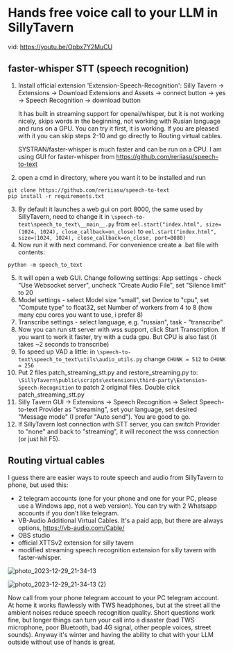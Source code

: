 # Hands free voice call to your LLM in SillyTavern

vid:
https://youtu.be/Opbx7Y2MuCU

## faster-whisper STT (speech recognition)

1. Install official extension 'Extension-Speech-Recognition': Silly Tavern -> Extensions -> Download Extensions and Assets -> connect button -> yes -> Speech Recognition -> download button
	
	It has built in streaming support for openai/whisper, but it is not working nicely, skips words in the beginning, not working with Rusian language and runs on a GPU. You can try it first, it is working. If you are pleased with it you can skip steps 2-10 and go directly to Routing virtual cables. 

	SYSTRAN/faster-whisper is much faster and can be run on a CPU. I am using GUI for faster-whisper from https://github.com/reriiasu/speech-to-text
2. open a cmd in directory, where you want it to be installed and run
```
git clone https://github.com/reriiasu/speech-to-text
pip install -r requirements.txt
```
3. By default it launches a web gui on port 8000, the same used by SillyTavern, need to change it in `\speech-to-text\speech_to_text\__main__.py` from `eel.start("index.html", size=(1024, 1024), close_callback=on_close)` to `eel.start("index.html", size=(1024, 1024), close_callback=on_close, port=8080)`
4. Now run it with next command. For convenience create a .bat file with contents:
```
python -m speech_to_text
```
5. It will open a web GUI. Change following settings: App settings - check "Use Websocket server", uncheck "Create Audio File", set "Silence limit" to 20
6. Model settings - select Model size "small", set Device to "cpu", set "Compute type" to float32, set Number of workers from 4 to 8 (how many cpu cores you want to use, i prefer 8)
7. Transcribe settings - select language, e.g. "russian", task - "transcribe"
8. Now you can run stt server with wss support, click Start Transcription. If you want to work it faster, try with a cuda gpu. But CPU is also fast (it takes ~2 seconds to transcribe)
9. To speed up VAD a little: in `\speech-to-text\speech_to_text\utils\audio_utils.py` change `CHUNK = 512` to `CHUNK = 256`
10. Put 2 files patch_streaming_stt.py and restore_streaming.py to: `\SillyTavern\public\scripts\extensions\third-party\Extension-Speech-Recognition` to patch 2 original files. Double click patch_streaming_stt.py
11. Silly Tavern GUI ->  Extensions -> Speech Recognition -> Select Speech-to-text Provider as "streaming", set your language, set desired "Message mode" (I prefer "Auto send"). You are good to go.
12. If SillyTavern lost connection with STT server, you can switch Provider to "none" and back to "streaming", it will reconect the wss connection (or just hit F5).

## Routing virtual cables
I guess there are easier ways to route speech and audio from SillyTavern to phone, but used this: 

- 2 telegram accounts (one for your phone and one for your PC, please use a Windows app, not a web version). You can try with 2 Whatsapp accounts if you don't like telegram.
- VB-Audio Additional Virtual Cables. It's a paid app, but there are always options, https://vb-audio.com/Cable/
- OBS studio
- official XTTSv2 extension for silly tavern
- modified streaming speech recognition extension for silly tavern with faster-whisper.

![photo_2023-12-29_21-34-13](https://github.com/Mozer/wav2lip_extension/assets/1599013/d925f1d2-817a-4c0d-a669-8efe23271f69)

![photo_2023-12-29_21-34-13 (2)](https://github.com/Mozer/wav2lip_extension/assets/1599013/67f27ab7-aca5-4adb-a9a0-1bdb1abc32d9)

Now call from your phone telegram account to your PC telegram account. At home it works flawlessly with TWS headphones, but at the street all the ambient noises reduce speech recognition quality. Short questions work fine, but longer things can turn your call into a disaster (bad TWS microphone, poor Bluetooth, bad 4G signal, other people voices, street sounds). Anyway it's winter and having the ability to chat with your LLM outside without use of hands is great.